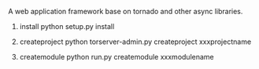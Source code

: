 A web application framework base on tornado and other async libraries.

1. install 
python setup.py install

2. createproject
python torserver-admin.py createproject xxxprojectname

3. createmodule
python run.py createmodule xxxmodulename


